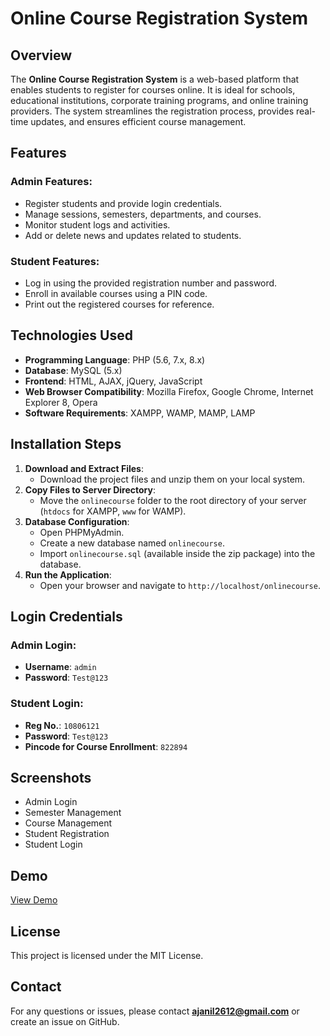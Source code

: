 # Online Course Registration System

## Overview
The **Online Course Registration System** is a web-based platform that enables students to register for courses online. It is ideal for schools, educational institutions, corporate training programs, and online training providers. The system streamlines the registration process, provides real-time updates, and ensures efficient course management.

## Features
### Admin Features:
- Register students and provide login credentials.
- Manage sessions, semesters, departments, and courses.
- Monitor student logs and activities.
- Add or delete news and updates related to students.

### Student Features:
- Log in using the provided registration number and password.
- Enroll in available courses using a PIN code.
- Print out the registered courses for reference.

## Technologies Used
- **Programming Language**: PHP (5.6, 7.x, 8.x)
- **Database**: MySQL (5.x)
- **Frontend**: HTML, AJAX, jQuery, JavaScript
- **Web Browser Compatibility**: Mozilla Firefox, Google Chrome, Internet Explorer 8, Opera
- **Software Requirements**: XAMPP, WAMP, MAMP, LAMP

## Installation Steps
1. **Download and Extract Files**:
   - Download the project files and unzip them on your local system.
2. **Copy Files to Server Directory**:
   - Move the `onlinecourse` folder to the root directory of your server (`htdocs` for XAMPP, `www` for WAMP).
3. **Database Configuration**:
   - Open PHPMyAdmin.
   - Create a new database named `onlinecourse`.
   - Import `onlinecourse.sql` (available inside the zip package) into the database.
4. **Run the Application**:
   - Open your browser and navigate to `http://localhost/onlinecourse`.

## Login Credentials
### Admin Login:
- **Username**: `admin`
- **Password**: `Test@123`

### Student Login:
- **Reg No.**: `10806121`
- **Password**: `Test@123`
- **Pincode for Course Enrollment**: `822894`

## Screenshots
- Admin Login
- Semester Management
- Course Management
- Student Registration
- Student Login

## Demo
[View Demo](#)

## License
This project is licensed under the MIT License.

## Contact
For any questions or issues, please contact **ajanil2612@gmail.com** or create an issue on GitHub.

